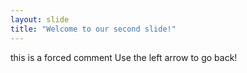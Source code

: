 ```yaml
---
layout: slide
title: "Welcome to our second slide!"
---
```

this is a forced comment
Use the left arrow to go back!
